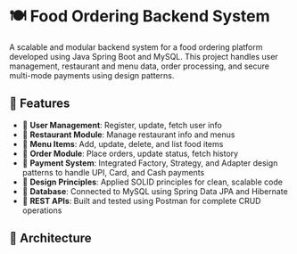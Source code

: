 # 🍽️ Food Ordering Backend System

A scalable and modular backend system for a food ordering platform developed using Java Spring Boot and MySQL. This project handles user management, restaurant and menu data, order processing, and secure multi-mode payments using design patterns.

## 🚀 Features

- 🔹 **User Management**: Register, update, fetch user info
- 🔹 **Restaurant Module**: Manage restaurant info and menus
- 🔹 **Menu Items**: Add, update, delete, and list food items
- 🔹 **Order Module**: Place orders, update status, fetch history
- 🔹 **Payment System**: Integrated Factory, Strategy, and Adapter design patterns to handle UPI, Card, and Cash payments
- 🔹 **Design Principles**: Applied SOLID principles for clean, scalable code
- 🔹 **Database**: Connected to MySQL using Spring Data JPA and Hibernate
- 🔹 **REST APIs**: Built and tested using Postman for complete CRUD operations

## 🧱 Architecture


